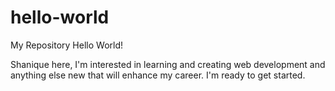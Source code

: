 # hello-world
My Repository
Hello World!

Shanique here, I'm interested in learning and creating web development and anything
else new that will enhance my career. I'm ready to get started.

